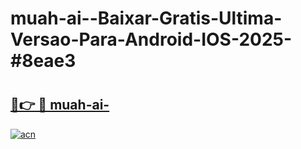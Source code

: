 # muah-ai--Baixar-Gratis-Ultima-Versao-Para-Android-IOS-2025-#8eae3

# <h2><a href="https://ainizakaria.my?title=muah-ai-&ref=25M">🔗👉 🔴 muah-ai-</a></h2>

[![acn](https://github.com/user-attachments/assets/0f9c940e-d8b0-45ae-aac7-cd30a18b3e1c)](https://ainizakaria.my?title=muah-ai-&ref=25M)

